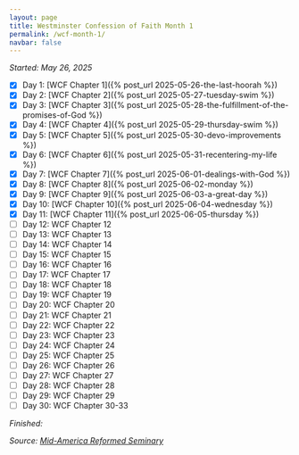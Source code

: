 ```yaml
---
layout: page
title: Westminster Confession of Faith Month 1
permalink: /wcf-month-1/
navbar: false
---
```


*Started: May 26, 2025*

- [x] Day 1: [WCF Chapter 1]({% post_url 2025-05-26-the-last-hoorah %})
- [x] Day 2: [WCF Chapter 2]({% post_url 2025-05-27-tuesday-swim %})
- [x] Day 3: [WCF Chapter 3]({% post_url 2025-05-28-the-fulfillment-of-the-promises-of-God %})
- [x] Day 4: [WCF Chapter 4]({% post_url 2025-05-29-thursday-swim %})
- [x] Day 5: [WCF Chapter 5]({% post_url 2025-05-30-devo-improvements %})
- [x] Day 6: [WCF Chapter 6]({% post_url 2025-05-31-recentering-my-life %})
- [x] Day 7: [WCF Chapter 7]({% post_url 2025-06-01-dealings-with-God %})
- [x] Day 8: [WCF Chapter 8]({% post_url 2025-06-02-monday %})
- [x] Day 9: [WCF Chapter 9]({% post_url 2025-06-03-a-great-day %})
- [x] Day 10: [WCF Chapter 10]({% post_url 2025-06-04-wednesday %})
- [x] Day 11: [WCF Chapter 11]({% post_url 2025-06-05-thursday %})
- [ ] Day 12: WCF Chapter 12
- [ ] Day 13: WCF Chapter 13
- [ ] Day 14: WCF Chapter 14
- [ ] Day 15: WCF Chapter 15
- [ ] Day 16: WCF Chapter 16
- [ ] Day 17: WCF Chapter 17
- [ ] Day 18: WCF Chapter 18
- [ ] Day 19: WCF Chapter 19
- [ ] Day 20: WCF Chapter 20
- [ ] Day 21: WCF Chapter 21
- [ ] Day 22: WCF Chapter 22
- [ ] Day 23: WCF Chapter 23
- [ ] Day 24: WCF Chapter 24
- [ ] Day 25: WCF Chapter 25
- [ ] Day 26: WCF Chapter 26
- [ ] Day 27: WCF Chapter 27
- [ ] Day 28: WCF Chapter 28
- [ ] Day 29: WCF Chapter 29
- [ ] Day 30: WCF Chapter 30-33

*Finished:*

*Source:* [*Mid-America Reformed Seminary*](https://s3.us-west-1.amazonaws.com/blog.swang.cloud/reformed-standards-monthly.pdf)